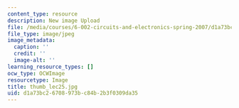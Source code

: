 ```yaml
---
content_type: resource
description: New image Upload
file: /media/courses/6-002-circuits-and-electronics-spring-2007/d1a73bc26708973bc84b2b3f0309da35_thumb_lec25.jpg
file_type: image/jpeg
image_metadata:
  caption: ''
  credit: ''
  image-alt: ''
learning_resource_types: []
ocw_type: OCWImage
resourcetype: Image
title: thumb_lec25.jpg
uid: d1a73bc2-6708-973b-c84b-2b3f0309da35
---
```

